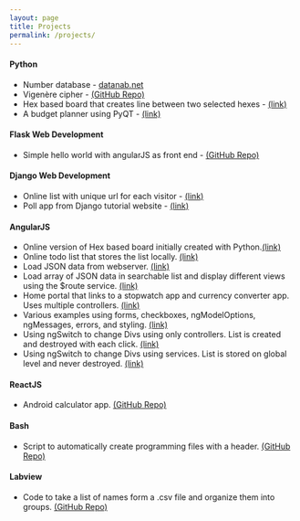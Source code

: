```yaml
---
layout: page
title: Projects
permalink: /projects/
---
```


#### Python

- Number database - [datanab.net][datanab-link]
- Vigenère cipher - [(GitHub Repo)][python-cipher]
- Hex based board that creates line between two selected hexes - [(link)][board-link]
- A budget planner using PyQT - [(link)][finance-project]

#### Flask Web Development

- Simple hello world with angularJS as front end - [(GitHub Repo)][flask-project1]

#### Django Web Development

- Online list with unique url for each visitor - [(link)][django-project2]
- Poll app from Django tutorial website - [(link)][django-project1]

#### AngularJS

- Online version of Hex based board initially created with Python.[(link)][angular-hex]
- Online todo list that stores the list locally. [(link)][todolist-link]
- Load JSON data from webserver. [(link)][server-link]
- Load array of JSON data in searchable list and display different views using the $route service. [(link)][project5-link]
- Home portal that links to a stopwatch app and currency converter app. Uses multiple controllers. [(link)][stopwatch-link]
- Various examples using forms, checkboxes, ngModelOptions, ngMessages, errors, and styling. [(link)][project7-link]
- Using ngSwitch to change Divs using only controllers. List is created and destroyed with each click. [(link)][project8-link]
- Using ngSwitch to change Divs using services. List is stored on global level and never destroyed. [(link)][project9-link]

#### ReactJS

- Android calculator app. [(GitHub Repo)][calculator-link]

#### Bash

- Script to automatically create programming files with a header. [(GitHub Repo)][bash-create]

#### Labview

- Code to take a list of names form a .csv file and organize them into groups. [(GitHub Repo)][labview-group]

[datanab-link]: http://www.datanab.net
[todolist-link]: http://joshuamfernandes.com/project3
[server-link]: http://joshuamfernandes.com/project4/
[project5-link]: http://joshuamfernandes.com/project5/
[calculator-link]: https://github.com/jmfernandes/Android/tree/master/Project1
[stopwatch-link]:http://joshuamfernandes.com/project6/
[project7-link]:http://joshuamfernandes.com/project7/
[labview-group]: https://github.com/jmfernandes/Labview/tree/master/GroupSorter
[python-cipher]: https://github.com/jmfernandes/Python/tree/master/cipher
[project8-link]: http://joshuamfernandes.com/project8/
[project9-link]: http://joshuamfernandes.com/project9/
[bash-create]: https://github.com/jmfernandes/Bash/blob/master/make_file.sh
[board-link]: http://joshuamfernandes.com/python_hex
[angular-hex]: http://joshuamfernandes.com/project11/
[flask-project1]: https://github.com/jmfernandes/flask/tree/master/project1
[django-project1]: https://crag-demo.herokuapp.com/polls/
[django-project2]: https://django-poll-jf.herokuapp.com
[finance-project]: http://joshuamfernandes.com/pynance
